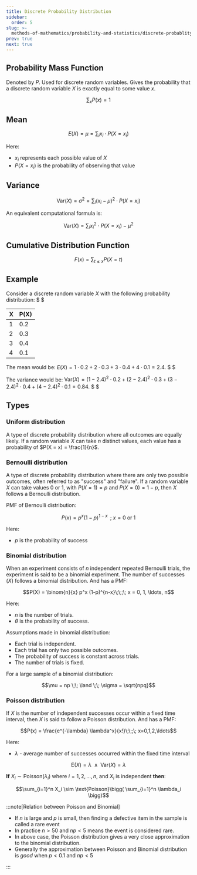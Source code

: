 ```yaml
---
title: Discrete Probability Distribution
sidebar:
  order: 5
slug: >-
  methods-of-mathematics/probability-and-statistics/discrete-probablity-distribution
prev: true
next: true
---
```


## Probability Mass Function

Denoted by $P$. Used for discrete random variables. Gives the probability that a discrete random variable $X$ is exactly equal to some value $x$.

```math
\sum_{x} P(x) = 1
```

## Mean

```math
E(X) = \mu = \sum_{i} x_i \cdot P(X = x_i)
```

Here:
- $x_i$ represents each possible value of $X$
- $P(X = x_i)$ is the probability of observing that value

## Variance

```math
\text{Var}(X) = \sigma^2 = \sum_{i} (x_i - \mu)^2 \cdot P(X = x_i)
```

An equivalent computational formula is:

```math
\text{Var}(X) = \sum_{i} x_i^2 \cdot P(X = x_i) - \mu^2
```

## Cumulative Distribution Function

```math
F(x) = \sum_{t \leq x} P(X = t)
```

## Example

Consider a discrete random variable $X$ with the following probability distribution: $ $

| X | P(X) |
|---|------|
| 1 | 0.2  |
| 2 | 0.3  |
| 3 | 0.4  |
| 4 | 0.1  |

The mean would be: $E(X) = 1 \cdot 0.2 + 2 \cdot 0.3 + 3 \cdot 0.4 + 4 \cdot 0.1 = 2.4$. $ $

The variance would be: $\text{Var}(X) = (1-2.4)^2 \cdot 0.2 + (2-2.4)^2 \cdot 0.3 + (3-2.4)^2 \cdot 0.4 + (4-2.4)^2 \cdot 0.1 = 0.84$. $ $

## Types

### Uniform distribution

A type of discrete probability distribution where all outcomes are equally likely. If a random variable $X$ can take $n$ distinct values, each value has a probability of $P(X = x) = \frac{1}{n}$.

### Bernoulli distribution

A type of discrete probability distribution where there are only two possible outcomes, often referred to as "success" and "failure". If a random variable $X$ can take values 0 or 1, with $P(X = 1) = p$ and $P(X = 0) = 1 - p$, then $X$ follows a Bernoulli distribution.

PMF of Bernoulli distribution:

```math
P(x) = p^x (1-p)^{1-x} \;\;;\; x = 0\;\text{or}\;1
```

Here:
- $p$ is the probability of success

### Binomial distribution

When an experiment consists of $n$ independent repeated Bernoulli trials, the experiment is said to be a binomial experiment. The number of successes ($X$) follows a binomial distribution. And has a PMF:

```math
P(X) = \binom{n}{x} p^x (1-p)^{n-x}\;\;;\; x = 0, 1, \ldots, n
```

Here:
- $n$ is the number of trials.
- $\theta$ is the probability of success.

Assumptions made in binomial distribution:
- Each trial is independent.
- Each trial has only two possible outcomes.
- The probability of success is constant across trials.
- The number of trials is fixed.

For a large sample of a binomial distribution:

```math
\mu = np
\;\;
\land
\;\;
\sigma = \sqrt{npq}
```

### Poisson distribution

If $X$ is the number of independent successes occur
within a fixed time interval, then $X$ is said to follow a
Poisson distribution. And has a PMF:

```math
P(x) = \frac{e^{-\lambda} \lambda^x}{x!}\;\;;\; x=0,1,2,\ldots
```

Here:
- $\lambda$ - average number of successes occurred within the
fixed time interval

```math
\text{E}(X) = \lambda
\;\;
\land
\;\;
\text{Var}(X) = \lambda
```

**If** $X_i \sim \text{Poisson}(\lambda_i)$ where $i = 1, 2, \ldots, n$, and $X_i$ is independent **then**:

```math
\sum_{i=1}^n X_i
\sim
\text{Poisson}\bigg(
\sum_{i=1}^n \lambda_i
\bigg)
```

:::note[Relation between Poisson and Binomial]

- If $n$ is large and $p$ is small, then finding a defective item in the sample is called a rare event
- In practice $n>50$ and $np<5$ means the event is considered rare.
- In above case, the Poisson distribution gives a very close approximation to the binomial distribution.
- Generally the approximation between Poisson and Binomial distribution is _good_ when $p< 0.1$ and $np < 5$

:::
